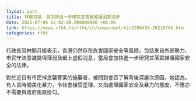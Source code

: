 ```yaml
---
layout: post
title: 林鄭月娥：會加快進一步研究並落實維護國安法律
date: 2021-07-06 12:02:08.000000000 +08:00
link: https://news.rthk.hk/rthk/ch/component/k2/1599409-20210706.htm
categories: rthk
---
```


行政長官林鄭月娥表示，香港仍然存在危害國家安全等風險，包括來自外部勢力、市民守法意識變得薄弱及網上虛假消息，當局會加快進一步研究並落實維護國家安全的法律。

對於近日有市民悼念襲警案的施襲者，被問到會否了解背後深層次原因，她認為，有人長時間美化暴力，令社會接受歪理，又指處理國家安全及暴力的態度，不應亦不需要與政府施政掛勾。
